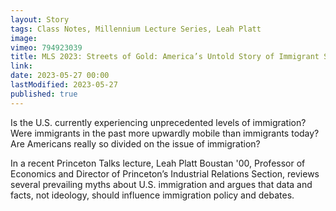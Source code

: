 ```yaml
---
layout: Story
tags: Class Notes, Millennium Lecture Series, Leah Platt
image: 
vimeo: 794923039
title: MLS 2023: Streets of Gold: America’s Untold Story of Immigrant Success
link: 
date: 2023-05-27 00:00
lastModified: 2023-05-27
published: true
---
```



Is the U.S. currently experiencing unprecedented levels of immigration? Were immigrants in the past more upwardly mobile than immigrants today? Are Americans really so divided on the issue of immigration?

In a recent Princeton Talks lecture, Leah Platt Boustan '00, Professor of Economics and Director of Princeton’s Industrial Relations Section, reviews several prevailing myths about U.S. immigration and argues that data and facts, not ideology, should influence immigration policy and debates.
